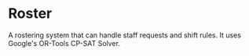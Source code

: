 # Roster
A rostering system that can handle staff requests and shift rules.
It uses Google's OR-Tools CP-SAT Solver. 
